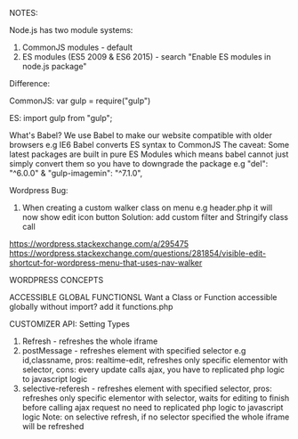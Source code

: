 NOTES:

Node.js has two module systems:

1. CommonJS modules - default
2. ES modules (ES5 2009 & ES6 2015) - search "Enable ES modules in node.js package"

Difference:

CommonJS:
var gulp = require("gulp")

ES:
import gulp from "gulp";

What's Babel?
We use Babel to make our website compatible with older browsers e.g IE6
Babel converts ES syntax to CommonJS
The caveat: Some latest packages are built in pure ES Modules which means babel cannot just simply convert them so you have to downgrade the package e.g "del": "^6.0.0" & "gulp-imagemin": "^7.1.0",

Wordpress Bug:

1. When creating a custom walker class on menu e.g header.php it will now show edit icon button
   Solution: add custom filter and Stringify class call

https://wordpress.stackexchange.com/a/295475
https://wordpress.stackexchange.com/questions/281854/visible-edit-shortcut-for-wordpress-menu-that-uses-nav-walker

WORDPRESS CONCEPTS

ACCESSIBLE GLOBAL FUNCTIONSL
Want a Class or Function accessible globally without import? add it functions.php

CUSTOMIZER API:
Setting Types

1. Refresh - refreshes the whole iframe
2. postMessage - refreshes element with specified selector e.g id,classname, pros: realtime-edit, refreshes only specific elementor with selector,
   cons: every update calls ajax, you have to replicated php logic to javascript logic
3. selective-referesh - refreshes element with specified selector, pros: refreshes only specific elementor with selector, waits for editing to finish before calling ajax request no need to replicated php logic to javascript logic
   Note: on selective refresh, if no selector specified the whole iframe will be refreshed
